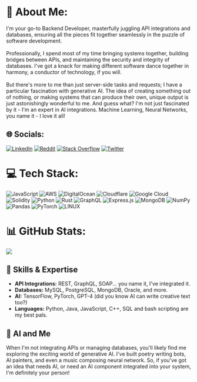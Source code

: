# 💫 About Me:
I'm your go-to Backend Developer, masterfully juggling API integrations and databases, ensuring all the pieces fit together seamlessly in the puzzle of software development.<br><br>Professionally, I spend most of my time bringing systems together, building bridges between APIs, and maintaining the security and integrity of databases. I've got a knack for making different software dance together in harmony, a conductor of technology, if you will.<br><br>But there's more to me than just server-side tasks and requests; I have a particular fascination with generative AI. The idea of creating something out of nothing, or making systems that can produce their own, unique output is just astonishingly wonderful to me. And guess what? I'm not just fascinated by it - I'm an expert in AI integrations. Machine Learning, Neural Networks, you name it - I love it all!


## 🌐 Socials:
[![LinkedIn](https://img.shields.io/badge/LinkedIn-%230077B5.svg?logo=linkedin&logoColor=white)](https://www.linkedin.com/in/ali-mukhtar-477895b5/) [![Reddit](https://img.shields.io/badge/Reddit-%23FF4500.svg?logo=Reddit&logoColor=white)](https://reddit.com/user/a_mukhtar) [![Stack Overflow](https://img.shields.io/badge/-Stackoverflow-FE7A16?logo=stack-overflow&logoColor=white)](https://stackoverflow.com/users/ali-mukhtar) [![Twitter](https://img.shields.io/badge/Twitter-%231DA1F2.svg?logo=Twitter&logoColor=white)](https://twitter.com/@AliMukhtat081) 

# 💻 Tech Stack:
![JavaScript](https://img.shields.io/badge/javascript-%23323330.svg?style=for-the-badge&logo=javascript&logoColor=%23F7DF1E) ![AWS](https://img.shields.io/badge/AWS-%23FF9900.svg?style=for-the-badge&logo=amazon-aws&logoColor=white) ![DigitalOcean](https://img.shields.io/badge/DigitalOcean-%230167ff.svg?style=for-the-badge&logo=digitalOcean&logoColor=white) ![Cloudflare](https://img.shields.io/badge/Cloudflare-F38020?style=for-the-badge&logo=Cloudflare&logoColor=white) ![Google Cloud](https://img.shields.io/badge/Google%20Cloud-%234285F4.svg?style=for-the-badge&logo=google-cloud&logoColor=white) ![Solidity](https://img.shields.io/badge/Solidity-%23363636.svg?style=for-the-badge&logo=solidity&logoColor=white) ![Python](https://img.shields.io/badge/python-3670A0?style=for-the-badge&logo=python&logoColor=ffdd54) ![Rust](https://img.shields.io/badge/rust-%23000000.svg?style=for-the-badge&logo=rust&logoColor=white) ![GraphQL](https://img.shields.io/badge/-GraphQL-E10098?style=for-the-badge&logo=graphql&logoColor=white) ![Express.js](https://img.shields.io/badge/express.js-%23404d59.svg?style=for-the-badge&logo=express&logoColor=%2361DAFB) ![MongoDB](https://img.shields.io/badge/MongoDB-%234ea94b.svg?style=for-the-badge&logo=mongodb&logoColor=white) ![NumPy](https://img.shields.io/badge/numpy-%23013243.svg?style=for-the-badge&logo=numpy&logoColor=white) ![Pandas](https://img.shields.io/badge/pandas-%23150458.svg?style=for-the-badge&logo=pandas&logoColor=white) ![PyTorch](https://img.shields.io/badge/PyTorch-%23EE4C2C.svg?style=for-the-badge&logo=PyTorch&logoColor=white) ![LINUX](https://img.shields.io/badge/Linux-FCC624?style=for-the-badge&logo=linux&logoColor=black)
# 📊 GitHub Stats:
![](https://github-readme-stats.vercel.app/api?username=AliMukhtar081&theme=dark&hide_border=true&include_all_commits=true&count_private=true)<br/>
## 🚀 Skills & Expertise
- **API Integrations:** REST, GraphQL, SOAP... you name it, I've integrated it.
- **Databases:** MySQL, PostgreSQL, MongoDB, Oracle, and more.
- **AI:** TensorFlow, PyTorch, GPT-4 (did you know AI can write creative text too?)
- **Languages:** Python, Java, JavaScript, C++, SQL and bash scripting are my best pals.

## 🎨 AI and Me
When I'm not integrating APIs or managing databases, you'll likely find me exploring the exciting world of generative AI. I've built poetry writing bots, AI painters, and even a music composing neural network. So, if you've got an idea that needs AI, or need an AI component integrated into your system, I'm definitely your person!

